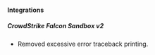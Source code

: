 
#### Integrations
##### CrowdStrike Falcon Sandbox v2
- Removed excessive error traceback printing.
